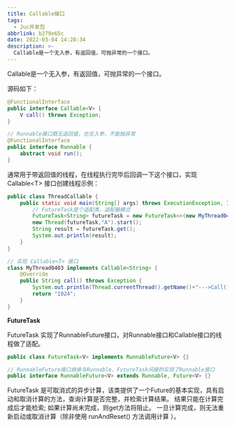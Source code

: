 ```yaml
---
title: Callable接口
tags:
  - Juc并发包
abbrlink: b279e65c
date: 2022-03-04 14:28:34
description: >-
  Callable是一个无入参，有返回值，可抛异常的一个接口。
---
```


Callable是一个无入参，有返回值，可抛异常的一个接口。

源码如下：

```java
@FunctionalInterface
public interface Callable<V> {
    V call() throws Exception;
}

// Runnable接口既无返回值，也无入参，不能抛异常
@FunctionalInterface
public interface Runnable {
    abstract void run();
}
```

通常用于带返回值的线程，在线程执行完毕后回调一下这个接口，实现 Callable\<T\> 接口创建线程示例：

```java
public class ThreadCallable {
    public static void main(String[] args) throws ExecutionException, InterruptedException {
        // FutureTask是个适配类，适配器模式
        FutureTask<String> futureTask = new FutureTask<>(new MyThread0403());
        new Thread(futureTask,"A").start();
        String result = futureTask.get();
        System.out.println(result);
    }
}

// 实现 Callable<T> 接口
class MyThread0403 implements Callable<String> {
    @Override
    public String call() throws Exception {
        System.out.println(Thread.currentThread().getName()+"--->Call()");
        return "1024";
    }
}
```

**FutureTask**

FutureTask 实现了RunnableFuture接口，对Runnable接口和Callable接口的线程做了适配。

```java
public class FutureTask<V> implements RunnableFuture<V> {}

// RunnableFuture接口继承与Runnable，FutureTask间接的实现了Runnable接口
public interface RunnableFuture<V> extends Runnable, Future<V> {}
```

FutureTask 是可取消式的异步计算，该类提供了一个Future的基本实现，具有启动和取消计算的方法，查询计算是否完整，并检索计算结果。 结果只能在计算完成后才能检索; 如果计算尚未完成，则get方法将阻止。 一旦计算完成，则无法重新启动或取消计算（除非使用 runAndReset() 方法调用计算 ）。 

